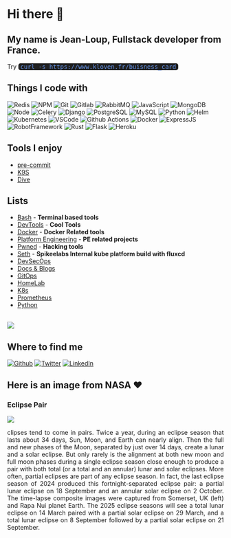 <h1>Hi there 👋</h1>
<h2>My name is Jean-Loup, Fullstack developer from France.</h2>
<p>Try <span style="font-family: monospace,monospace;font-size: 1em;color: cornflowerblue;background-color: #202020;width: fit-content;padding-left: 5px;padding-right: 5px;border-radius: 5px;margin-top: 8px;">curl -s https://www.kloven.fr/buisness_card</span></p>
<h2>Things I code with</h2>
<p>
  <img alt="Redis" src="https://img.shields.io/badge/-redis-D92B21?style=flat-square&logo=redis&logoColor=white" />
  <img alt="NPM" src="https://img.shields.io/badge/-NPM-CB3837?style=flat-square&logo=npm&logoColor=white" />
  <img alt="Git" src="https://img.shields.io/badge/-Git-F05032?style=flat-square&logo=Git&logoColor=white" />
  <img alt="Gitlab" src="https://img.shields.io/badge/-Gitlab-F56A25?style=flat-square&logo=Gitlab&logoColor=white" />
  <img alt="RabbitMQ" src="https://img.shields.io/badge/-RabbitMQ-FF6600?style=flat-square&logo=RabbitMQ&logoColor=white" />
  <img alt="JavaScript" src="https://img.shields.io/badge/-JavaScript-F7DF1E?style=flat-square&logo=JavaScript&logoColor=white" />
  <img alt="MongoDB" src="https://img.shields.io/badge/-MongoDB-47A248?style=flat-square&logo=MongoDB&logoColor=white" />
  <img alt="Node" src="https://img.shields.io/badge/-Node-339933?style=flat-square&logo=Node.js&logoColor=white" />
  <img alt="Celery" src="https://img.shields.io/badge/-Celery-37814A?style=flat-square&logo=Celery&logoColor=white" />
  <img alt="Django" src="https://img.shields.io/badge/-Django-092E20?style=flat-square&logo=Django&logoColor=white" />
  <img alt="PostgreSQL" src="https://img.shields.io/badge/-PostgreSQL-336791?style=flat-square&logo=PostgreSQL&logoColor=white" />
  <img alt="MySQL" src="https://img.shields.io/badge/-MySQL-4479A1?style=flat-square&logo=MySQL&logoColor=white" />
  <img alt="Python" src="https://img.shields.io/badge/-Python-3776AB?style=flat-square&logo=Python&logoColor=white" />
  <img alt="Helm" src="https://img.shields.io/badge/-Helm-0F1689?style=flat-square&logo=helm&logoColor=white" />
  <img alt="Kubernetes" src="https://img.shields.io/badge/-Kubernetes-316CE6?style=flat-square&logo=kubernetes&logoColor=white" />
  <img alt="VSCode" src="https://img.shields.io/badge/-VSCode-007ACC?style=flat-square&logo=visual-studio-code&logoColor=white" />
  <img alt="Github Actions" src="https://img.shields.io/badge/-Github Actions-2088FF?style=flat-square&logo=github-actions&logoColor=white" />
  <img alt="Docker" src="https://img.shields.io/badge/-Docker-2496ED?style=flat-square&logo=Docker&logoColor=white" />
  <img alt="ExpressJS" src="https://img.shields.io/badge/-ExpressJS-45b8d8?style=flat-square&logo=Express&logoColor=white" />
  <img alt="RobotFramework" src="https://img.shields.io/badge/-RobotFramework-00C0B5?style=flat-square&logo=robotframework&logoColor=white" />
  <img alt="Rust" src="https://img.shields.io/badge/-Rust-0B7261?style=flat-square&logo=rust&logoColor=white" />
  <img alt="Flask" src="https://img.shields.io/badge/-Flask-000000?style=flat-square&logo=Flask&logoColor=white" />
  <img alt="Heroku" src="https://img.shields.io/badge/-Heroku-430098?style=flat-square&logo=Heroku&logoColor=white" />
</p>


<h2>Tools I enjoy</h2>

<ul>
  <li><a href="https://pre-commit.com/" target="_blank">pre-commit</a></li>
  <li><a href="https://github.com/derailed/k9s" target="_blank">K9S</a></li>
  <li><a href="https://github.com/wagoodman/dive" target="_blank">Dive</a></li>
</ul>

<h2>Lists</h2>

<ul>
  <li><a href="https://github.com/stars/Kl0ven/lists/bash" target="_blank">Bash</a> <span> - <b>Terminal based tools</b></span></li>
  <li><a href="https://github.com/stars/Kl0ven/lists/devtools" target="_blank">DevTools</a> <span> - <b>Cool Tools</b></span></li>
  <li><a href="https://github.com/stars/Kl0ven/lists/docker" target="_blank">Docker</a> <span> - <b>Docker Related tools</b></span></li>
  <li><a href="https://github.com/stars/Kl0ven/lists/platform-engineering" target="_blank">Platform Engineering</a> <span> - <b>PE related projects</b></span></li>
  <li><a href="https://github.com/stars/Kl0ven/lists/pwned" target="_blank">Pwned</a> <span> - <b>Hacking tools</b></span></li>
  <li><a href="https://github.com/stars/Kl0ven/lists/seth" target="_blank">Seth</a> <span> - <b>Spikeelabs Internal kube platform build with fluxcd</b></span></li>
  <li><a href="https://github.com/stars/Kl0ven/lists/devsecops" target="_blank">DevSecOps</a></li>
  <li><a href="https://github.com/stars/Kl0ven/lists/docs-blogs" target="_blank">Docs & Blogs</a></li>
  <li><a href="https://github.com/stars/Kl0ven/lists/gitops" target="_blank">GitOps</a></li>
  <li><a href="https://github.com/stars/Kl0ven/lists/homelab" target="_blank">HomeLab</a></li>
  <li><a href="https://github.com/stars/Kl0ven/lists/k8s" target="_blank">K8s</a></li>
  <li><a href="https://github.com/stars/Kl0ven/lists/prometheus" target="_blank">Prometheus</a></li>
  <li><a href="https://github.com/stars/Kl0ven/lists/python" target="_blank">Python</a></li>
</ul>

<br>

<img class="fit-picture" src="https://github-readme-stats.vercel.app/api?username=kl0ven&show_icons=true&theme=radical">


<h2> Where to find me </h2>
<p>
  <a href="https://github.com/Kl0ven" target="_blank"><img alt="Github" src="https://img.shields.io/badge/GitHub-%2312100E.svg?&style=for-the-badge&logo=Github&logoColor=white" /></a>
  <a href="https://twitter.com/Kl0ven" target="_blank"><img alt="Twitter" src="https://img.shields.io/badge/twitter-%231DA1F2.svg?&style=for-the-badge&logo=twitter&logoColor=white" /></a>
  <a href="https://www.linkedin.com/in/jean-loup-monnier-171791113/" target="_blank"><img alt="LinkedIn" src="https://img.shields.io/badge/linkedin-%230077B5.svg?&style=for-the-badge&logo=linkedin&logoColor=white" /></a>
</p>

<h2>Here is an image from NASA ❤</h2>
<h3>Eclipse Pair</h3>

<img class="fit-picture" src="https://apod.nasa.gov/apod/image/2501/APODEclipsePair1024.jpg">



<p style=" text-align: justify;">clipses tend to come in pairs. Twice a year, during an eclipse season that lasts about 34 days, Sun, Moon, and Earth can nearly align. Then the full and new phases of the Moon, separated by just over 14 days, create a lunar and a solar eclipse. But only rarely is the alignment at both new moon and full moon phases during a single eclipse season close enough to produce a pair with both total (or a total and an annular) lunar and solar eclipses. More often, partial eclipses are part of any eclipse season. In fact, the last eclipse season of 2024 produced this fortnight-separated eclipse pair: a partial lunar eclipse on 18 September and an annular solar eclipse on 2 October. The time-lapse composite images were captured from Somerset, UK (left) and Rapa Nui planet Earth. The 2025 eclipse seasons will see a total lunar eclipse on 14 March paired with a partial solar eclipse on 29 March, and a total lunar eclipse on 8 September followed by a partial solar eclipse on 21 September.</p>